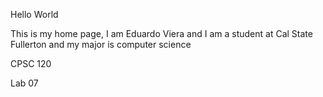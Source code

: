 Hello World

This is my home page, I am Eduardo Viera and I am a student at Cal State Fullerton and my major is computer science

CPSC 120

Lab 07